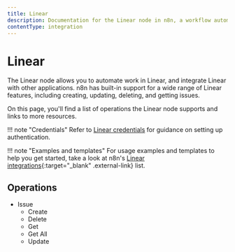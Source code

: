 ```yaml
---
title: Linear
description: Documentation for the Linear node in n8n, a workflow automation platform. Includes details of operations and configuration, and links to examples and credentials information.
contentType: integration
---
```


# Linear

The Linear node allows you to automate work in Linear, and integrate Linear with other applications. n8n has built-in support for a wide range of Linear features, including creating, updating, deleting, and getting issues. 

On this page, you'll find a list of operations the Linear node supports and links to more resources.

!!! note "Credentials"
    Refer to [Linear credentials](/integrations/builtin/credentials/linear/) for guidance on setting up authentication. 

!!! note "Examples and templates"
    For usage examples and templates to help you get started, take a look at n8n's [Linear integrations](https://n8n.io/integrations/linear/){:target="_blank" .external-link} list.

## Operations

* Issue
    * Create
    * Delete
    * Get
    * Get All
    * Update

